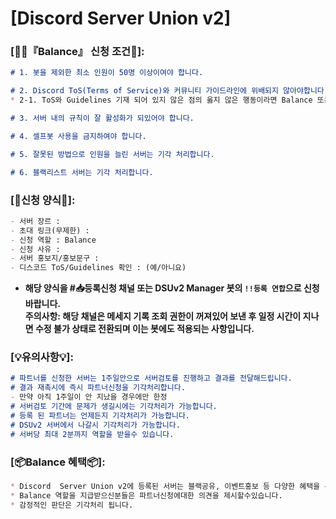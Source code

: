 # **[Discord Server Union v2]**

### [:small_orange_diamond:💡『Balance』 신청 조건:small_orange_diamond:]:
```markdown
# 1. 봇을 제외한 최소 인원이 50명 이상이여야 합니다.

# 2. Discord ToS(Terms of Service)와 커뮤니티 가이드라인에 위배되지 않아야합니다.
* 2-1. ToS와 Guidelines 기재 되어 있지 않은 점의 옳지 않은 행동이라면 Balance 또는 Balance 이상의 역할을 지닌 분들과 회의 후 처리합니다.

# 3. 서버 내의 규칙이 잘 활성화가 되있어야 합니다.

# 4. 셀프봇 사용을 금지하여야 합니다.

# 5. 잘못된 방법으로 인원을 늘린 서버는 기각 처리합니다.

# 6. 블랙리스트 서버는 기각 처리합니다.
```

### [:incoming_envelope:신청 양식:incoming_envelope:]:
```markdown
- 서버 장르 : 
- 초대 링크(무제한) : 
- 신청 역할 : Balance
- 신청 사유 : 
- 서버 홍보지/홍보문구 : 
- 디스코드 ToS/Guidelines 확인 : (예/아니요)
```

- **해당 양식을 #📥등록신청 채널 또는 DSUv2 Manager 봇의 `!!등록 연합`으로 신청 바랍니다.**\
  **주의사항: 해당 채널은 메세지 기록 조회 권한이 꺼져있어 보낸 후 일정 시간이 지나면 수정 불가 상태로 전환되며 이는 봇에도 적용되는 사항입니다.**


### [:bulb:유의사항:bulb:]:
```markdown
# 파트너를 신청한 서버는 1주일안으로 서버검토를 진행하고 결과를 전달해드립니다.
# 결과 재촉시에 즉시 파트너신청을 기각처리합니다.
- 만약 아직 1주일이 안 지났을 경우에만 한정
# 서버검토 기간에 문제가 생길시에는 기각처리가 가능합니다.
# 등록 된 파트너는 언제든지 기각처리가 가능합니다.
# DSUv2 서버에서 나갈시 기각처리가 가능합니다.
# 서버당 최대 2분까지 역할을 받을수 있습니다.
```

### [:package:Balance 혜택:package:]:
```markdown
* Discord  Server Union v2에 등록된 서버는 블랙공유, 이벤트홍보 등 다양한 혜택을 누릴수있습니다.
* Balance 역할을 지급받으신분들은 파트너신청에대한 의견을 제시할수있습니다. 
* 감정적인 판단은 기각처리 됩니다.
```
